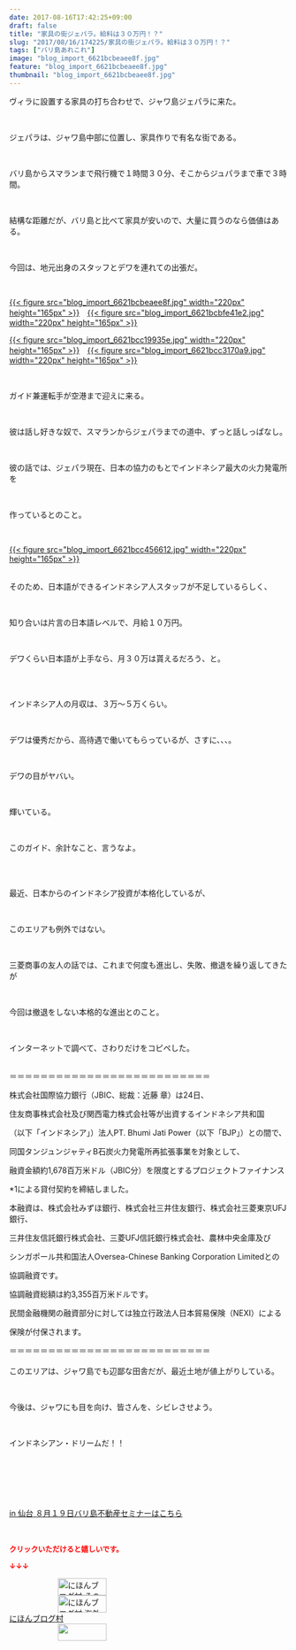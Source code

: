 ```yaml
---
date: 2017-08-16T17:42:25+09:00
draft: false
title: "家具の街ジェパラ。給料は３０万円！？"
slug: "2017/08/16/174225/家具の街ジェパラ。給料は３０万円！？"
tags: ["バリ島あれこれ"]
image: "blog_import_6621bcbeaee8f.jpg"
feature: "blog_import_6621bcbeaee8f.jpg"
thumbnail: "blog_import_6621bcbeaee8f.jpg"
---
```

<p>ヴィラに設置する家具の打ち合わせで、ジャワ島ジェパラに来た。</p><p> </p><p>ジェパラは、ジャワ島中部に位置し、家具作りで有名な街である。</p><p> </p><p>バリ島からスマランまで飛行機で１時間３０分、そこからジュパラまで車で３時間。</p><p> </p><p>結構な距離だが、バリ島と比べて家具が安いので、大量に買うのなら価値はある。</p><p> </p><p>今回は、地元出身のスタッフとデワを連れての出張だ。</p><p> </p><p><a href="blog_import_6621bcbeaee8f.jpg">{{< figure src="blog_import_6621bcbeaee8f.jpg" width="220px" height="165px" >}}</a>　<a href="blog_import_6621bcbfe41e2.jpg">{{< figure src="blog_import_6621bcbfe41e2.jpg" width="220px" height="165px" >}}</a></p><p><a href="blog_import_6621bcc19935e.jpg">{{< figure src="blog_import_6621bcc19935e.jpg" width="220px" height="165px" >}}</a>　<a href="blog_import_6621bcc3170a9.jpg">{{< figure src="blog_import_6621bcc3170a9.jpg" width="220px" height="165px" >}}</a></p><p> </p><p>ガイド兼運転手が空港まで迎えに来る。</p><p> </p><p>彼は話し好きな奴で、スマランからジェパラまでの道中、ずっと話しっぱなし。</p><p> </p><p>彼の話では、ジェパラ現在、日本の協力のもとでインドネシア最大の火力発電所を</p><p> </p><p>作っているとのこと。</p><p> </p><p><a href="blog_import_6621bcc456612.jpg">{{< figure src="blog_import_6621bcc456612.jpg" width="220px" height="165px" >}}</a></p><p><br/>そのため、日本語ができるインドネシア人スタッフが不足しているらしく、</p><p> </p><p>知り合いは片言の日本語レベルで、月給１０万円。</p><p> </p><p>デワくらい日本語が上手なら、月３０万は貰えるだろう、と。</p><p> </p><p><br/>インドネシア人の月収は、３万～５万くらい。</p><p> </p><p>デワは優秀だから、高待遇で働いてもらっているが、さすに、、、。</p><p> </p><p>デワの目がヤバい。</p><p> </p><p>輝いている。</p><p> </p><p>このガイド、余計なこと、言うなよ。</p><p> </p><p><br/>最近、日本からのインドネシア投資が本格化しているが、</p><p> </p><p>このエリアも例外ではない。</p><p> </p><p>三菱商事の友人の話では、これまで何度も進出し、失敗、撤退を繰り返してきたが</p><p> </p><p>今回は撤退をしない本格的な進出とのこと。</p><p> </p><p>インターネットで調べて、さわりだけをコピペした。</p><p><br/>＝＝＝＝＝＝＝＝＝＝＝＝＝＝＝＝＝＝＝＝＝＝＝＝＝＝</p><p>株式会社国際協力銀行（JBIC、総裁：近藤 章）は24日、</p><p>住友商事株式会社及び関西電力株式会社等が出資するインドネシア共和国</p><p>（以下「インドネシア」）法人PT. Bhumi Jati Power（以下「BJP」）との間で、</p><p>同国タンジュンジャティB石炭火力発電所再拡張事業を対象として、</p><p>融資金額約1,678百万米ドル（JBIC分）を限度とするプロジェクトファイナンス</p><p>*1による貸付契約を締結しました。</p><p>本融資は、株式会社みずほ銀行、株式会社三井住友銀行、株式会社三菱東京UFJ銀行、</p><p>三井住友信託銀行株式会社、三菱UFJ信託銀行株式会社、農林中央金庫及び</p><p>シンガポール共和国法人Oversea-Chinese Banking Corporation Limitedとの</p><p>協調融資です。</p><p>協調融資総額は約3,355百万米ドルです。</p><p>民間金融機関の融資部分に対しては独立行政法人日本貿易保険（NEXI）による</p><p>保険が付保されます。</p><p>＝＝＝＝＝＝＝＝＝＝＝＝＝＝＝＝＝＝＝＝＝＝＝＝＝＝<br/> <br/>このエリアは、ジャワ島でも辺鄙な田舎だが、最近土地が値上がりしている。</p><p> </p><p>今後は、ジャワにも目を向け、皆さんを、シビレさせよう。</p><p> </p><p>インドネシアン・ドリームだ！！</p><p> </p><p> </p><p> </p><p><a href="19_ek" target="_blank">in 仙台 ８月１９日バリ島不動産セミナーはこちら</a></p><p> </p><p><font color="#ff0000" size="2"><strong>クリックいただけると嬉しいです。</strong></font></p><p><font color="#ff0000" size="2"><strong>↓↓↓</strong></font></p><p><a href="ranking.html?p_cid=01260127" id="&amp;blogmura_banner" target="_blank"><img alt="にほんブログ村 その他生活ブログ 不動産投資へ" border="0" height="31" src="data:image/svg+xml;charset=utf-8,%3Csvg%20xmlns%3D%22http%3A%2F%2Fwww.w3.org%2F2000%2Fsvg%22%20title%3D%22Placeholder%20for%20Images%22%20role%3D%22presentation%22%20viewBox%3D%220%200%2088%2031%22%20%2F%3E" width="88" data-src="//life.blogmura.com/hudousantoushi/img/hudousantoushi88_31.gif" style="aspect-ratio: auto 88 / 31;"/><noscript><img alt="にほんブログ村 その他生活ブログ 不動産投資へ" border="0" height="31" src="//life.blogmura.com/hudousantoushi/img/hudousantoushi88_31.gif" width="88"></noscript></a><br/><a href="ranking.html?p_cid=01260127" target="_blank"><img alt="にほんブログ村 海外生活ブログ バリ島情報へ" border="0" height="31" src="data:image/svg+xml;charset=utf-8,%3Csvg%20xmlns%3D%22http%3A%2F%2Fwww.w3.org%2F2000%2Fsvg%22%20title%3D%22Placeholder%20for%20Images%22%20role%3D%22presentation%22%20viewBox%3D%220%200%2088%2031%22%20%2F%3E" width="88" data-src="https://img-proxy.blog-video.jp/images?url=http%3A%2F%2Foverseas.blogmura.com%2Fbali%2Fimg%2Fbali88_31.gif" style="aspect-ratio: auto 88 / 31;"/><noscript><img alt="にほんブログ村 海外生活ブログ バリ島情報へ" border="0" height="31" src="https://img-proxy.blog-video.jp/images?url=http%3A%2F%2Foverseas.blogmura.com%2Fbali%2Fimg%2Fbali88_31.gif" width="88"></noscript></a><br/><a href="ranking.html?p_cid=01260127" target="_blank">にほんブログ村</a><br/><a href="link.php?1804582" title="人気ブログランキングへ"><img border="0" height="31" src="data:image/svg+xml;charset=utf-8,%3Csvg%20xmlns%3D%22http%3A%2F%2Fwww.w3.org%2F2000%2Fsvg%22%20title%3D%22Placeholder%20for%20Images%22%20role%3D%22presentation%22%20viewBox%3D%220%200%2088%2031%22%20%2F%3E" width="88" data-src="https://blog.with2.net/img/banner/banner_22.gif" style="aspect-ratio: auto 88 / 31;"/><noscript><img border="0" height="31" src="https://blog.with2.net/img/banner/banner_22.gif" width="88"></noscript></a></p><p> </p>

